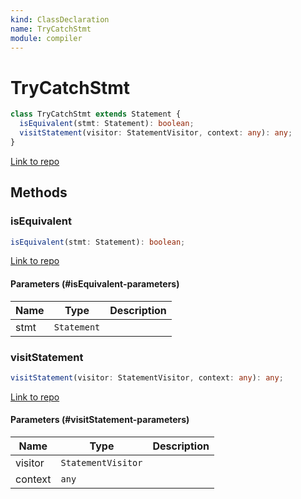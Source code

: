 ```yaml
---
kind: ClassDeclaration
name: TryCatchStmt
module: compiler
---
```


# TryCatchStmt

```ts
class TryCatchStmt extends Statement {
  isEquivalent(stmt: Statement): boolean;
  visitStatement(visitor: StatementVisitor, context: any): any;
}
```

[Link to repo](https://github.com/timdeschryver/angular/blob/master/packages/compiler/src/output/output_ast.ts#L1135-L1148)

## Methods

### isEquivalent

```ts
isEquivalent(stmt: Statement): boolean;
```

[Link to repo](https://github.com/timdeschryver/angular/blob/master/packages/compiler/src/output/output_ast.ts#L1141-L1144)

#### Parameters (#isEquivalent-parameters)

| Name | Type        | Description |
| ---- | ----------- | ----------- |
| stmt | `Statement` |             |

### visitStatement

```ts
visitStatement(visitor: StatementVisitor, context: any): any;
```

[Link to repo](https://github.com/timdeschryver/angular/blob/master/packages/compiler/src/output/output_ast.ts#L1145-L1147)

#### Parameters (#visitStatement-parameters)

| Name    | Type               | Description |
| ------- | ------------------ | ----------- |
| visitor | `StatementVisitor` |             |
| context | `any`              |             |
